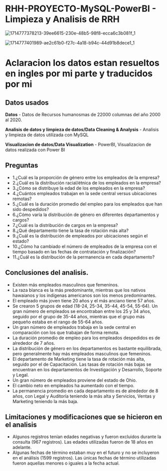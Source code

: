 # RHH-PROYECTO-MySQL-PowerBI - Limpieza y Analisis de RRH

 ![1714777378213-39ee6615-230e-48b5-98f8-ecca6c3b081f_1](https://github.com/MarkAgusBravo/Proyecto-de-RRH-con-SQL-PowerBI-HR-Dashboard/assets/101859664/fc6a04c0-284e-4fe8-8a95-9fba01b9d393)

 ![1714777401989-ae2c61b0-f27c-4a18-b94c-44d91b8dece1_1](https://github.com/MarkAgusBravo/Proyecto-de-RRH-con-SQL-PowerBI-HR-Dashboard/assets/101859664/3dbef33a-c4ea-4de0-ab97-1fb20310de6e)






# Aclaracion los datos estan resueltos en ingles por mi parte y traducidos por mi

## Datos usados

**Datos** - Datos de Recursos humanosmas de  22000 columnas del año 2000 al 2020.

**Analisis de datos y limpieza de datos/Data Cleaning & Analysis** - Analisis y limpieza de datos utilizada con MySQL 

**Visualizacion de datos/Data Visualization** - PowerBI, Visualizacion de datos realizada con Power BI

## Preguntas

- 1.¿Cuál es la proporción de género entre los empleados de la empresa?
- 2.¿Cuál es la distribución racial/étnica de los empleados en la empresa?
- 3.¿Cómo se distribuye la edad de los empleados en la empresa?
- 4.¿Cuántos empleados trabajan en la sede central versus ubicaciones remotas?
- 5.¿Cuál es la duración promedio del empleo para los empleados que han sido despedidos?
- 6.¿Cómo varía la distribución de género en diferentes departamentos y cargos?
- 7.¿Cuál es la distribución de cargos en la empresa?
- 8.¿Qué departamento tiene la tasa de rotación más alta?
- 9.¿Cuál es la distribución de empleados por ubicaciones según el estado?
- 10.¿Cómo ha cambiado el número de empleados de la empresa con el tiempo basado en las fechas de contratación y finalización?
- 11.¿Cuál es la distribución de la permanencia en cada departamento?

## Conclusiones del analisis.
- Existen más empleados masculinos que femeninos.
- La raza blanca es la más predominante, mientras que los nativos hawaianos y los indígenas americanos son los menos predominantes.
- El empleado más joven tiene 20 años y el más anciano tiene 57 años.
- Se crearon 5 grupos de edad (18-24, 25-34, 35-44, 45-54, 55-64). Un gran número de empleados se encontraban entre los 25 y 34 años, seguido por el grupo de 35-44 años, mientras que el grupo más pequeño estaba en el rango de 55-64 años.
- Un gran número de empleados trabaja en la sede central en comparación con los que trabajan de forma remota.
- La duración promedio de empleo para los empleados despedidos es de alrededor de 7 años.
- La distribución de género en los departamentos es bastante equilibrada, pero generalmente hay más empleados masculinos que femeninos.
- El departamento de Marketing tiene la tasa de rotación más alta, seguido por el de Capacitación. Las tasas de rotación más bajas se encuentran en los departamentos de Investigación y Desarrollo, Soporte y Legal.
- Un gran número de empleados proviene del estado de Ohio.
- El cambio neto en empleados ha aumentado con el tiempo.
- La permanencia promedio en cada departamento es de alrededor de 8 años, con Legal y Auditoría teniendo la más alta y Servicios, Ventas y Marketing teniendo la más baja.


## Limitaciones y modificaciones que se hicieron en el analisis

- Algunos registros tenían edades negativas y fueron excluidos durante la consulta (967 registros). Las edades utilizadas fueron de 18 años en adelante.
- Algunas fechas de término estaban muy en el futuro y no se incluyeron en el análisis (1599 registros). Las únicas fechas de término utilizadas fueron aquellas menores o iguales a la fecha actual.
